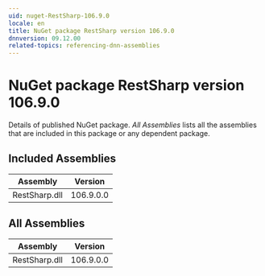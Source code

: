 ```yaml
---
uid: nuget-RestSharp-106.9.0
locale: en
title: NuGet package RestSharp version 106.9.0
dnnversion: 09.12.00
related-topics: referencing-dnn-assemblies
---
```


# NuGet package RestSharp version 106.9.0
Details of published NuGet package.
*All Assemblies* lists all the assemblies that are included in this package or any dependent package.

## Included Assemblies

|Assembly|Version|
|---|---|
|RestSharp.dll|106.9.0.0|

## All Assemblies

|Assembly|Version|
|---|---|
|RestSharp.dll|106.9.0.0|

